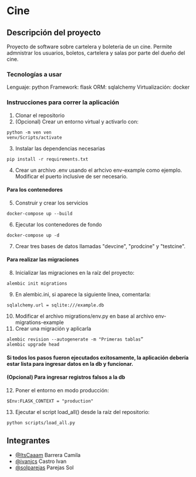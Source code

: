 
# Cine

## Descripción del proyecto
Proyecto de software sobre cartelera y boleteria de un cine. Permite admnistrar los usuarios, boletos, cartelera y salas por parte del dueño del cine.

### Tecnologías a usar
Lenguaje: python
Framework: flask
ORM: sqlalchemy
Virtualización: docker

### Instrucciones para correr la aplicación
1. Clonar el repositorio
2. (Opcional) Crear un entorno virtual y activarlo con:
```
python -m ven ven
venv/Scripts/activate
```
3. Instalar las dependencias necesarias
```
pip install -r requirements.txt
```
4. Crear un archivo .env usando el arhcivo env-example como ejemplo. Modificar el puerto inclusive de ser necesario.

#### Para los contenedores
5. Construir y crear los servicios
```
docker-compose up --build
```
6. Ejecutar los contenedores de fondo
```
docker-compose up -d
```
7. Crear tres bases de datos llamadas "devcine", "prodcine" y "testcine".

#### Para realizar las migraciones
8. Inicializar las migraciones en la raíz del proyecto:
```
alembic init migrations
```
9. En alembic.ini, si aparece la siguiente linea, comentarla:
```
sqlalchemy.url = sqlite:///example.db
```
10. Modificar el archivo migrations/env.py en base al archivo env-migrations-example
11. Crear una migración y aplicarla 
```
alembic revision --autogenerate -m "Primeras tablas”
alembic upgrade head
```
#### Si todos los pasos fueron ejecutados exitosamente, la aplicación debería estar lista para ingresar datos en la db y funcionar.

#### (Opcional) Para ingresar registros falsos a la db

12. Poner el entorno en modo producción:
```
$Env:FLASK_CONTEXT = "production"
```
13. Ejecutar el script load_all() desde la raíz del repositorio:
```
python scripts/load_all.py
```

## Integrantes
- [@ItsCaaam](https://www.github.com/itscaaam) Barrera Camila
- [@ivanjcs](https://www.github.com/ivanjcs) Castro Ivan
- [@solparejas](https://www.github.com/solparejas) Parejas Sol
